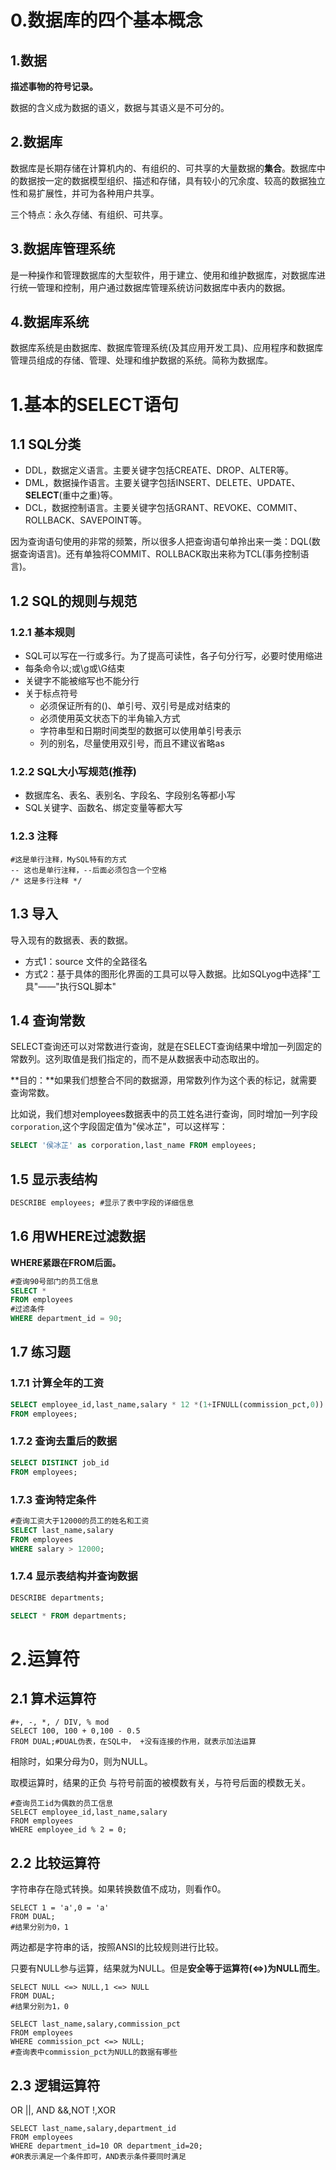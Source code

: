 # 0.数据库的四个基本概念

## 1.数据

**描述事物的符号记录。**

数据的含义成为数据的语义，数据与其语义是不可分的。

## 2.数据库

数据库是长期存储在计算机内的、有组织的、可共享的大量数据的**集合**。数据库中的数据按一定的数据模型组织、描述和存储，具有较小的冗余度、较高的数据独立性和易扩展性，并可为各种用户共享。

三个特点：永久存储、有组织、可共享。

## 3.数据库管理系统

是一种操作和管理数据库的大型软件，用于建立、使用和维护数据库，对数据库进行统一管理和控制，用户通过数据库管理系统访问数据库中表内的数据。

## 4.数据库系统

数据库系统是由数据库、数据库管理系统(及其应用开发工具)、应用程序和数据库管理员组成的存储、管理、处理和维护数据的系统。简称为数据库。

# 1.基本的SELECT语句

## 1.1 SQL分类

- DDL，数据定义语言。主要关键字包括CREATE、DROP、ALTER等。
- DML，数据操作语言。主要关键字包括INSERT、DELETE、UPDATE、**SELECT**(重中之重)等。
- DCL，数据控制语言。主要关键字包括GRANT、REVOKE、COMMIT、ROLLBACK、SAVEPOINT等。

因为查询语句使用的非常的频繁，所以很多人把查询语句单拎出来一类：DQL(数据查询语言)。还有单独将COMMIT、ROLLBACK取出来称为TCL(事务控制语言)。

## 1.2 SQL的规则与规范

### 1.2.1 基本规则

- SQL可以写在一行或多行。为了提高可读性，各子句分行写，必要时使用缩进
- 每条命令以;或\g或\G结束
- 关键字不能被缩写也不能分行
- 关于标点符号
  - 必须保证所有的()、单引号、双引号是成对结束的
  - 必须使用英文状态下的半角输入方式
  - 字符串型和日期时间类型的数据可以使用单引号表示
  - 列的别名，尽量使用双引号，而且不建议省略as

### 1.2.2 SQL大小写规范(推荐)

- 数据库名、表名、表别名、字段名、字段别名等都小写
- SQL关键字、函数名、绑定变量等都大写

### 1.2.3 注释

```mysql
#这是单行注释，MySQL特有的方式
-- 这也是单行注释，--后面必须包含一个空格
/* 这是多行注释 */
```

## 1.3 导入

导入现有的数据表、表的数据。

- 方式1：source 文件的全路径名
- 方式2：基于具体的图形化界面的工具可以导入数据。比如SQLyog中选择"工具"——"执行SQL脚本"

## 1.4 查询常数

SELECT查询还可以对常数进行查询，就是在SELECT查询结果中增加一列固定的常数列。这列取值是我们指定的，而不是从数据表中动态取出的。

**目的：**如果我们想整合不同的数据源，用常数列作为这个表的标记，就需要查询常数。

比如说，我们想对employees数据表中的员工姓名进行查询，同时增加一列字段`corporation`,这个字段固定值为"侯冰芷"，可以这样写：

```sql
SELECT '侯冰芷' as corporation,last_name FROM employees;
```

## 1.5 显示表结构

```sql
DESCRIBE employees; #显示了表中字段的详细信息
```

## 1.6 用WHERE过滤数据

**WHERE紧跟在FROM后面。**

```sql
#查询90号部门的员工信息
SELECT *
FROM employees
#过滤条件
WHERE department_id = 90;
```

## 1.7 练习题

### 1.7.1 计算全年的工资

```sql
SELECT employee_id,last_name,salary * 12 *(1+IFNULL(commission_pct,0)) "ANNUAL SALARY"
FROM employees;
```

### 1.7.2 查询去重后的数据

```sql
SELECT DISTINCT job_id
FROM employees;
```

### 1.7.3 查询特定条件

```sql
#查询工资大于12000的员工的姓名和工资
SELECT last_name,salary
FROM employees
WHERE salary > 12000;
```

### 1.7.4 显示表结构并查询数据

```sql
DESCRIBE departments;

SELECT * FROM departments;
```

# 2.运算符

## 2.1 算术运算符

```mysql
#+, -, *, / DIV, % mod
SELECT 100, 100 + 0,100 - 0.5
FROM DUAL;#DUAL伪表，在SQL中， +没有连接的作用，就表示加法运算
```

相除时，如果分母为0，则为NULL。

取模运算时，结果的正负 与符号前面的被模数有关，与符号后面的模数无关。

```mysql
#查询员工id为偶数的员工信息
SELECT employee_id,last_name,salary
FROM employees
WHERE employee_id % 2 = 0;
```

## 2.2 比较运算符

字符串存在隐式转换。如果转换数值不成功，则看作0。

```mysql
SELECT 1 = 'a',0 = 'a'
FROM DUAL;
#结果分别为0，1
```

两边都是字符串的话，按照ANSI的比较规则进行比较。

只要有NULL参与运算，结果就为NULL。但是**安全等于运算符(<=>)为NULL而生**。

```mysql
SELECT NULL <=> NULL,1 <=> NULL
FROM DUAL;
#结果分别为1，0

SELECT last_name,salary,commission_pct
FROM employees
WHERE commission_pct <=> NULL;
#查询表中commission_pct为NULL的数据有哪些
```

## 2.3 逻辑运算符

OR ||, AND &&,NOT !,XOR

```mysql
SELECT last_name,salary,department_id
FROM employees
WHERE department_id=10 OR department_id=20;
#OR表示满足一个条件即可，AND表示条件要同时满足
```

